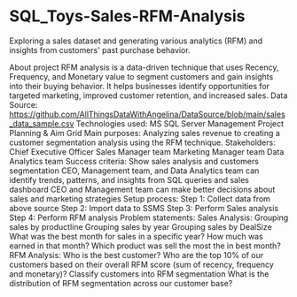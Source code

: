 # SQL_Toys-Sales-RFM-Analysis
Exploring a sales dataset and generating various analytics (RFM) and insights from customers' past purchase behavior.

About project
RFM analysis is a data-driven technique that uses Recency, Frequency, and Monetary value to segment customers and gain insights into their buying behavior. It helps businesses identify opportunities for targeted marketing, improved customer retention, and increased sales.
Data Source: https://github.com/AllThingsDataWithAngelina/DataSource/blob/main/sales_data_sample.csv
Technologies used:
MS SQL Server Management
Project Planning & Aim Grid
Main purposes:
Analyzing sales revenue to creating a customer segmentation analysis using the RFM technique.
Stakeholders:
Chief Executive Officer
Sales Manager team
Marketing Manager team
Data Analytics team
Success criteria:
Show sales analysis and customers segmentation
CEO, Management team, and Data Analytics team can identify trends, patterns, and insights from SQL queries and sales dashboard
CEO and Management team can make better decisions about sales and marketing strategies
Setup process:
Step 1: Collect data from above source
Step 2: Import data to SSMS
Step 3: Perform Sales analysis
Step 4: Perform RFM analysis
Problem statements:
Sales Analysis:
Grouping sales by productline
Grouping sales by year
Grouping sales by DealSize
What was the best month for sales in a specific year?
How much was earned in that month?
Which product was sell the most the in best month?
RFM Analysis:
Who is the best customer?
Who are the top 10% of our customers based on their overall RFM score (sum of recency, frequency and monetary)?
Classify customers into RFM segmentation
What is the distribution of RFM segmentation across our customer base?
